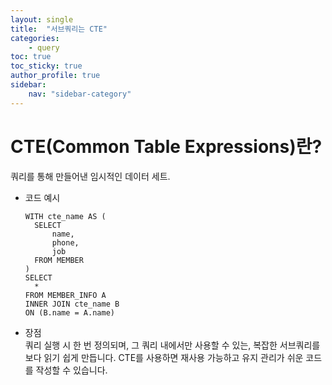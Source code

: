 ```yaml
---
layout: single
title:  "서브쿼리는 CTE"
categories:
    - query
toc: true
toc_sticky: true
author_profile: true
sidebar:
    nav: "sidebar-category"
---
```


# CTE(Common Table Expressions)란?
쿼리를 통해 만들어낸 임시적인 데이터 세트.

* 코드 예시
  ```
  WITH cte_name AS (
    SELECT
        name,
        phone,
        job
    FROM MEMBER
  )
  SELECT
    *
  FROM MEMBER_INFO A
  INNER JOIN cte_name B
  ON (B.name = A.name)
  ```

* 장점 <br/>
  쿼리 실행 시 한 번 정의되며, 그 쿼리 내에서만 사용할 수 있는, 복잡한 서브쿼리를 보다 읽기 쉽게 만듭니다. CTE를 사용하면 재사용 가능하고 유지 관리가 쉬운 코드를 작성할 수 있습니다.